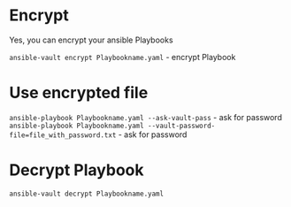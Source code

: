 # Encrypt

Yes, you can encrypt your ansible Playbooks

`ansible-vault encrypt Playbookname.yaml` - encrypt Playbook

# Use encrypted file

`ansible-playbook Playbookname.yaml --ask-vault-pass` - ask for password
`ansible-playbook Playbookname.yaml --vault-password-file=file_with_password.txt` - ask for password

# Decrypt Playbook

`ansible-vault decrypt Playbookname.yaml`